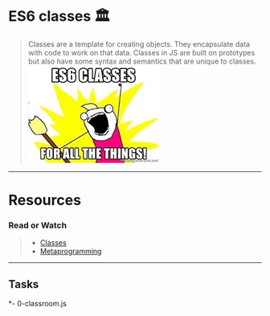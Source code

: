 # ES6 classes 🏛️
> Classes are a template for creating objects. They encapsulate data with code to work on that data. Classes in JS are built on prototypes but also have some syntax and semantics that are unique to classes.
![class](classes.jpeg)
***
# Resources
### Read or Watch
>- [Classes](https://intranet.alxswe.com/rltoken/ke2dSL31JbpAUBW0qWE9WA)
>- [Metaprogramming](https://intranet.alxswe.com/rltoken/6OgF5QGbYclp_cwATfq-0g)
---
## Tasks
*- 0-classroom.js

